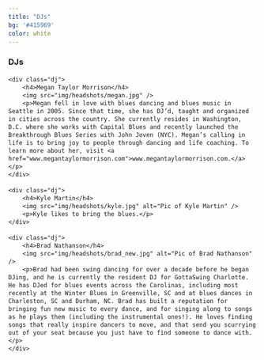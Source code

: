 ```yaml
---
title: "DJs"
bg: '#415969'
color: white
---
```


<div id="djs">
    <h3>DJs</h3>

    <div class="dj">
        <h4>Megan Taylor Morrison</h4>
        <img src="img/headshots/megan.jpg" />
        <p>Megan fell in love with blues dancing and blues music in Seattle in 2005. Since that time, she has DJ’d, taught and organized in cities across the country. She currently resides in Washington, D.C. where she works with Capital Blues and recently launched the Breakthrough Blues Series with John Joven (NYC). Megan’s calling in life is to bring joy to people through dancing and life coaching. To learn more about her, visit <a href="www.megantaylormorrison.com">www.megantaylormorrison.com.</a></p>
    </div>

    <div class="dj">
        <h4>Kyle Martin</h4>
        <img src="img/headshots/kyle.jpg" alt="Pic of Kyle Martin" />
        <p>Kyle likes to bring the blues.</p>
    </div>

    <div class="dj">
        <h4>Brad Nathanson</h4>
        <img src="img/headshots/brad_new.jpg" alt="Pic of Brad Nathanson" />
        <p>Brad had been swing dancing for over a decade before he began DJing, and he is currently the resident DJ for GottaSwing Charlotte. He has DJed for blues events across the Carolinas, including most recently at the Winter Blues in Greenville, SC and at blues dances in Charleston, SC and Durham, NC. Brad has built a reputation for bringing fun new music to every dance, and for singing along to songs as he plays them (including the instrumental ones!). He loves finding songs that really inspire dancers to move, and that send you scurrying out of your seat because you just have to find someone to dance with.</p>
    </div>
</div>
